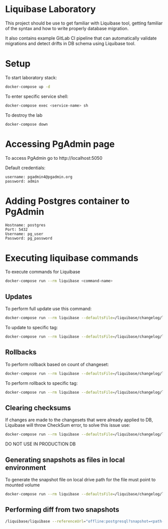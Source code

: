 # Liquibase Laboratory
This project should be use to get familiar with Liquibase tool, getting familiar of the syntax and how to write properly database migration. 

It also contains example GitLab CI pipeline that can automatically validate migrations and detect drifts in DB schema using Liquibase tool.

# Setup

To start laboratory stack:
``` bash
docker-compose up -d
```
To enter specific service shell:
```bash
docker-compose exec <service-name> sh
```
To destroy the lab 
```
docker-compose down
```
# Accessing PgAdmin page

To access PgAdmin go to http://localhost:5050

Default credentials:
```
username: pgadmin4@pgadmin.org
password: admin
```

# Adding Postgres container to PgAdmin

```
Hostname: postgres
Port: 5432
Username: pg_user
Password: pg_password
```

# Executing liquibase commands

To execute commands for Liquibase
```bash
docker-compose run --rm liquibase <command-name>
```
## Updates
To perform full update use this command:
```bash
docker-compose run --rm liquibase --defaultsFile=/liquibase/changelog/liquibase.properties update
```
To update to specific tag:
```bash
docker-compose run --rm liquibase --defaultsFile=/liquibase/changelog/liquibase.properties updateToTag <tag>
```
## Rollbacks
To perform rollback based on count of changeset:
```bash
docker-compose run --rm liquibase --defaultsFile=/liquibase/changelog/liquibase.properties rollbackCount <value>
```
To perform rollback to specific tag:
```bash
docker-compose run --rm liquibase --defaultsFile=/liquibase/changelog/liquibase.properties rollback <tag>
```
## Clearing checksums
If changes are made to the changesets that were already applied to DB, Liquibase will throw CheckSum error, to solve this issue use:
```bash
docker-compose run --rm liquibase --defaultsFile=/liquibase/changelog/liquibase.properties clearCheckSums
```
DO NOT USE IN PRODUCTION DB

## Generating snapshots as files in local environment
To generate the snapshot file on local drive path for the file must point to mounted volume
```bash
docker-compose run --rm liquibase --defaultsFile=/liquibase/changelog/liquibase.properties snapshot --outputFile=changelog/masterSnapshot.json
```

## Performing diff from two snapshots
```bash
/liquibase/liquibase --referenceUrl="offline:postgresql?snapshot=<path-to-snapshot>" --url="offline:postgresql?snapshot=<path-to-snapshot>" diff
```

